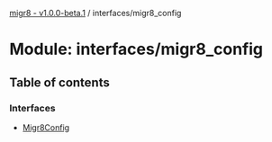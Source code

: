 [migr8 - v1.0.0-beta.1](../README.md) / interfaces/migr8_config

# Module: interfaces/migr8_config

## Table of contents

### Interfaces

- [Migr8Config](../interfaces/interfaces_migr8_config.Migr8Config.md)

